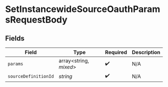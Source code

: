 # SetInstancewideSourceOauthParamsRequestBody


## Fields

| Field                  | Type                   | Required               | Description            |
| ---------------------- | ---------------------- | ---------------------- | ---------------------- |
| `params`               | array<string, *mixed*> | :heavy_check_mark:     | N/A                    |
| `sourceDefinitionId`   | *string*               | :heavy_check_mark:     | N/A                    |